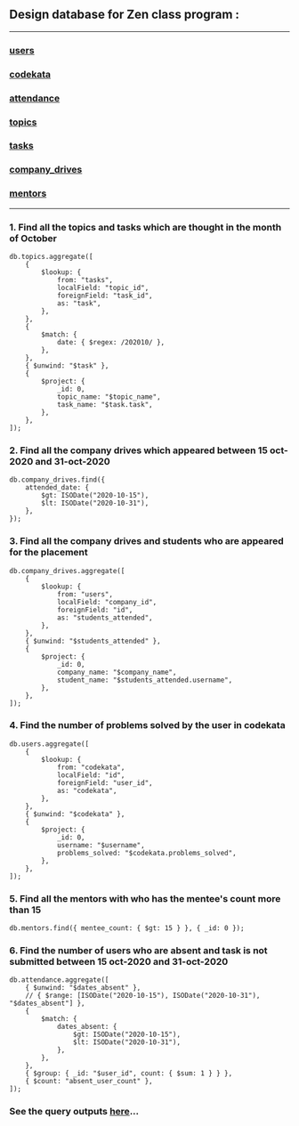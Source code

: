 ## Design database for Zen class program :

---

### [users](collections/users.json)
### [codekata](collections/codekata.json)
### [attendance](collections/attendance.json)
### [topics](collections/topics.json)
### [tasks](collections/tasks.json)
### [company_drives](collections/company_drives.json)
### [mentors](collections/mentors.json)

---

### 1. Find all the topics and tasks which are thought in the month of October
```
db.topics.aggregate([
    {
        $lookup: {
            from: "tasks",
            localField: "topic_id",
            foreignField: "task_id",
            as: "task",
        },
    },
    {
        $match: {
            date: { $regex: /202010/ },
        },
    },
    { $unwind: "$task" },
    {
        $project: {
            _id: 0,
            topic_name: "$topic_name",
            task_name: "$task.task",
        },
    },
]);
```

### 2. Find all the company drives which appeared between 15 oct-2020 and 31-oct-2020
```
db.company_drives.find({
    attended_date: {
        $gt: ISODate("2020-10-15"),
        $lt: ISODate("2020-10-31"),
    },
});
```

### 3. Find all the company drives and students who are appeared for the placement
```
db.company_drives.aggregate([
    {
        $lookup: {
            from: "users",
            localField: "company_id",
            foreignField: "id",
            as: "students_attended",
        },
    },
    { $unwind: "$students_attended" },
    {
        $project: {
            _id: 0,
            company_name: "$company_name",
            student_name: "$students_attended.username",
        },
    },
]);
```

### 4. Find the number of problems solved by the user in codekata
```
db.users.aggregate([
    {
        $lookup: {
            from: "codekata",
            localField: "id",
            foreignField: "user_id",
            as: "codekata",
        },
    },
    { $unwind: "$codekata" },
    {
        $project: {
            _id: 0,
            username: "$username",
            problems_solved: "$codekata.problems_solved",
        },
    },
]);
```

### 5. Find all the mentors with who has the mentee's count more than 15
```
db.mentors.find({ mentee_count: { $gt: 15 } }, { _id: 0 });
```

### 6. Find the number of users who are absent and task is not submitted  between 15 oct-2020 and 31-oct-2020
```
db.attendance.aggregate([
    { $unwind: "$dates_absent" },
    // { $range: [ISODate("2020-10-15"), ISODate("2020-10-31"), "$dates_absent"] },
    {
        $match: {
            dates_absent: {
                $gt: ISODate("2020-10-15"),
                $lt: ISODate("2020-10-31"),
            },
        },
    },
    { $group: { _id: "$user_id", count: { $sum: 1 } } },
    { $count: "absent_user_count" },
]);
```
### See the query outputs [here](query_outputs)...